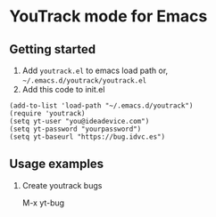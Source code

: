 # YouTrack mode for Emacs

## Getting started

1. Add `youtrack.el` to emacs load path or, `~/.emacs.d/youtrack/youtrack.el`
2. Add this code to init.el

```elisp
(add-to-list 'load-path "~/.emacs.d/youtrack")
(require 'youtrack)
(setq yt-user "you@ideadevice.com")
(setq yt-password "yourpassword")
(setq yt-baseurl "https://bug.idvc.es")
```

## Usage examples

1. Create youtrack bugs

    M-x yt-bug
